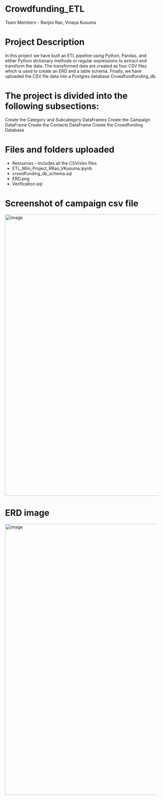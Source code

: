 # Crowdfunding_ETL
Team Members - 
Ranjini Rao,
Vinaya Kusuma

# Project Description
In this project we have built an ETL pipeline using Python, Pandas, and either Python dictionary methods or regular expressions to extract and transform the data. 
The transformed data are created as four CSV files which is used to create an ERD and a table schema. 
Finally, we have uploaded the CSV file data into a Postgres database Crowdfundfunding_db.

# The project is divided into the following subsections:

Create the Category and Subcategory DataFrames
Create the Campaign DataFrame
Create the Contacts DataFrame
Create the Crowdfunding Database

# Files and folders uploaded

- Resources - Includes all the CSV/xlsx files
- ETL_Mini_Project_RRao_VKusuma.ipynb
- crowdfunding_db_schema.sql
- ERD.png
- Verification.sql

# Screenshot of campaign csv file

<img width="926" alt="image" src="https://github.com/vinaya-kusuma/Crowdfunding_ETL/assets/143301151/b1c6622f-1e82-469d-9605-97420c77ba2e">

# ERD image

<img width="892" alt="image" src="https://github.com/vinaya-kusuma/Crowdfunding_ETL/assets/143301151/f4892e5c-56dc-4d5b-8a48-8ddd1be5ec32">

